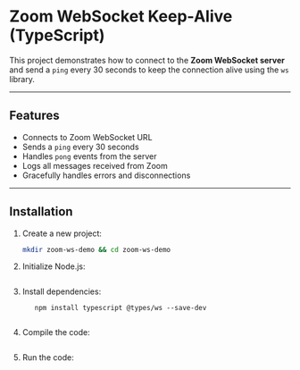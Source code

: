 # Zoom WebSocket Keep-Alive (TypeScript)

This project demonstrates how to connect to the **Zoom WebSocket server** and send a `ping` every 30 seconds to keep the connection alive using the `ws` library.

---

## Features

- Connects to Zoom WebSocket URL  
- Sends a `ping` every 30 seconds  
- Handles `pong` events from the server  
- Logs all messages received from Zoom  
- Gracefully handles errors and disconnections  

---

## Installation

1. Create a new project:
   ```bash
   mkdir zoom-ws-demo && cd zoom-ws-demo

2. Initialize Node.js:
   ```npm init -y

3. Install dependencies:
   ```npm install ws
      npm install typescript @types/ws --save-dev
    
4. Compile the code:
   ```npx tsc zoom-websocket.ts

5. Run the code:
   ```node zoom-websocket.js
